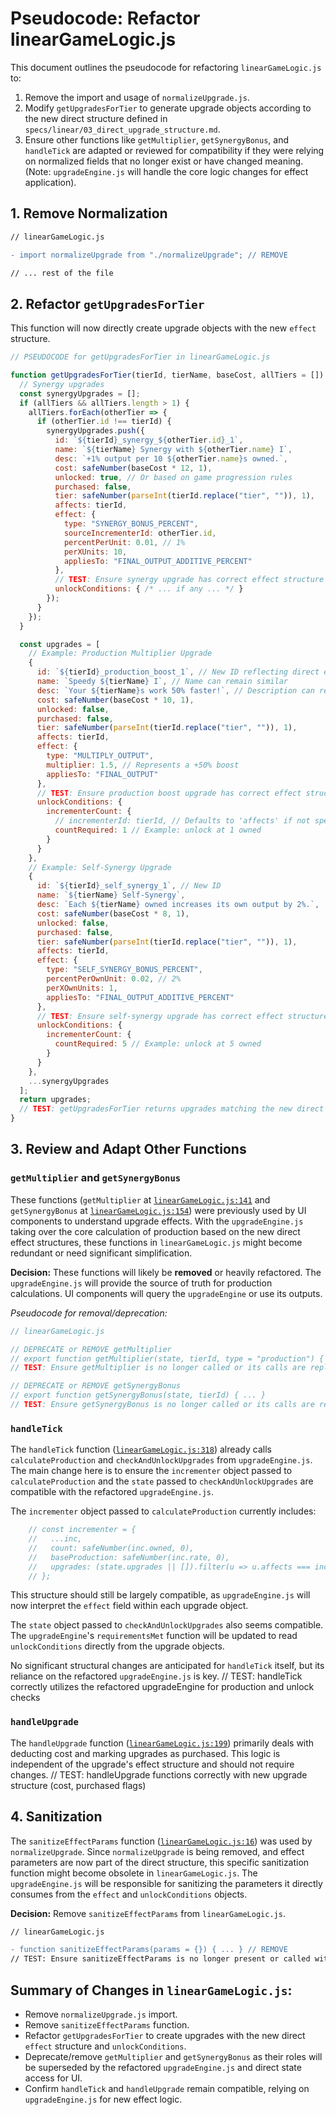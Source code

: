 # Pseudocode: Refactor linearGameLogic.js

This document outlines the pseudocode for refactoring `linearGameLogic.js` to:
1.  Remove the import and usage of `normalizeUpgrade.js`.
2.  Modify `getUpgradesForTier` to generate upgrade objects according to the new direct structure defined in `specs/linear/03_direct_upgrade_structure.md`.
3.  Ensure other functions like `getMultiplier`, `getSynergyBonus`, and `handleTick` are adapted or reviewed for compatibility if they were relying on normalized fields that no longer exist or have changed meaning. (Note: `upgradeEngine.js` will handle the core logic changes for effect application).

## 1. Remove Normalization

```diff
// linearGameLogic.js

- import normalizeUpgrade from "./normalizeUpgrade"; // REMOVE

// ... rest of the file
```

## 2. Refactor `getUpgradesForTier`

This function will now directly create upgrade objects with the new `effect` structure.

```javascript
// PSEUDOCODE for getUpgradesForTier in linearGameLogic.js

function getUpgradesForTier(tierId, tierName, baseCost, allTiers = []) {
  // Synergy upgrades
  const synergyUpgrades = [];
  if (allTiers && allTiers.length > 1) {
    allTiers.forEach(otherTier => {
      if (otherTier.id !== tierId) {
        synergyUpgrades.push({
          id: `${tierId}_synergy_${otherTier.id}_1`,
          name: `${tierName} Synergy with ${otherTier.name} I`,
          desc: `+1% output per 10 ${otherTier.name}s owned.`,
          cost: safeNumber(baseCost * 12, 1),
          unlocked: true, // Or based on game progression rules
          purchased: false,
          tier: safeNumber(parseInt(tierId.replace("tier", "")), 1),
          affects: tierId,
          effect: {
            type: "SYNERGY_BONUS_PERCENT",
            sourceIncrementerId: otherTier.id,
            percentPerUnit: 0.01, // 1%
            perXUnits: 10,
            appliesTo: "FINAL_OUTPUT_ADDITIVE_PERCENT"
          },
          // TEST: Ensure synergy upgrade has correct effect structure
          unlockConditions: { /* ... if any ... */ }
        });
      }
    });
  }

  const upgrades = [
    // Example: Production Multiplier Upgrade
    {
      id: `${tierId}_production_boost_1`, // New ID reflecting direct effect
      name: `Speedy ${tierName} I`, // Name can remain similar
      desc: `Your ${tierName}s work 50% faster!`, // Description can remain similar
      cost: safeNumber(baseCost * 10, 1),
      unlocked: false,
      purchased: false,
      tier: safeNumber(parseInt(tierId.replace("tier", "")), 1),
      affects: tierId,
      effect: {
        type: "MULTIPLY_OUTPUT",
        multiplier: 1.5, // Represents a +50% boost
        appliesTo: "FINAL_OUTPUT"
      },
      // TEST: Ensure production boost upgrade has correct effect structure
      unlockConditions: {
        incrementerCount: {
          // incrementerId: tierId, // Defaults to 'affects' if not specified
          countRequired: 1 // Example: unlock at 1 owned
        }
      }
    },
    // Example: Self-Synergy Upgrade
    {
      id: `${tierId}_self_synergy_1`, // New ID
      name: `${tierName} Self-Synergy`,
      desc: `Each ${tierName} owned increases its own output by 2%.`,
      cost: safeNumber(baseCost * 8, 1),
      unlocked: false,
      purchased: false,
      tier: safeNumber(parseInt(tierId.replace("tier", "")), 1),
      affects: tierId,
      effect: {
        type: "SELF_SYNERGY_BONUS_PERCENT",
        percentPerOwnUnit: 0.02, // 2%
        perXOwnUnits: 1,
        appliesTo: "FINAL_OUTPUT_ADDITIVE_PERCENT"
      },
      // TEST: Ensure self-synergy upgrade has correct effect structure
      unlockConditions: {
        incrementerCount: {
          countRequired: 5 // Example: unlock at 5 owned
        }
      }
    },
    ...synergyUpgrades
  ];
  return upgrades;
  // TEST: getUpgradesForTier returns upgrades matching the new direct structure
}
```

## 3. Review and Adapt Other Functions

### `getMultiplier` and `getSynergyBonus`
These functions (`getMultiplier` at [`linearGameLogic.js:141`](src/components/linear/linearGameLogic.js:141) and `getSynergyBonus` at [`linearGameLogic.js:154`](src/components/linear/linearGameLogic.js:154)) were previously used by UI components to understand upgrade effects.
With the `upgradeEngine.js` taking over the core calculation of production based on the new direct effect structures, these functions in `linearGameLogic.js` might become redundant or need significant simplification.

**Decision:** These functions will likely be **removed** or heavily refactored. The `upgradeEngine.js` will provide the source of truth for production calculations. UI components will query the `upgradeEngine` or use its outputs.

*Pseudocode for removal/deprecation:*
```javascript
// linearGameLogic.js

// DEPRECATE or REMOVE getMultiplier
// export function getMultiplier(state, tierId, type = "production") { ... }
// TEST: Ensure getMultiplier is no longer called or its calls are replaced

// DEPRECATE or REMOVE getSynergyBonus
// export function getSynergyBonus(state, tierId) { ... }
// TEST: Ensure getSynergyBonus is no longer called or its calls are replaced
```

### `handleTick`
The `handleTick` function ([`linearGameLogic.js:318`](src/components/linear/linearGameLogic.js:318)) already calls `calculateProduction` and `checkAndUnlockUpgrades` from `upgradeEngine.js`.
The main change here is to ensure the `incrementer` object passed to `calculateProduction` and the `state` passed to `checkAndUnlockUpgrades` are compatible with the refactored `upgradeEngine.js`.

The `incrementer` object passed to `calculateProduction` currently includes:
```javascript
    // const incrementer = {
    //   ...inc,
    //   count: safeNumber(inc.owned, 0),
    //   baseProduction: safeNumber(inc.rate, 0),
    //   upgrades: (state.upgrades || []).filter(u => u.affects === inc.id) // This remains valid
    // };
```
This structure should still be largely compatible, as `upgradeEngine.js` will now interpret the `effect` field within each upgrade object.

The `state` object passed to `checkAndUnlockUpgrades` also seems compatible. The `upgradeEngine`'s `requirementsMet` function will be updated to read `unlockConditions` directly from the upgrade objects.

No significant structural changes are anticipated for `handleTick` itself, but its reliance on the refactored `upgradeEngine.js` is key.
// TEST: handleTick correctly utilizes the refactored upgradeEngine for production and unlock checks

### `handleUpgrade`
The `handleUpgrade` function ([`linearGameLogic.js:199`](src/components/linear/linearGameLogic.js:199)) primarily deals with deducting cost and marking upgrades as purchased. This logic is independent of the upgrade's effect structure and should not require changes.
// TEST: handleUpgrade functions correctly with new upgrade structure (cost, purchased flags)

## 4. Sanitization
The `sanitizeEffectParams` function ([`linearGameLogic.js:16`](src/components/linear/linearGameLogic.js:16)) was used by `normalizeUpgrade`. Since `normalizeUpgrade` is being removed, and effect parameters are now part of the direct structure, this specific sanitization function might become obsolete in `linearGameLogic.js`. The `upgradeEngine.js` will be responsible for sanitizing the parameters it directly consumes from the `effect` and `unlockConditions` objects.

**Decision:** Remove `sanitizeEffectParams` from `linearGameLogic.js`.
```diff
// linearGameLogic.js

- function sanitizeEffectParams(params = {}) { ... } // REMOVE
// TEST: Ensure sanitizeEffectParams is no longer present or called within linearGameLogic.js
```

## Summary of Changes in `linearGameLogic.js`:
- Remove `normalizeUpgrade.js` import.
- Remove `sanitizeEffectParams` function.
- Refactor `getUpgradesForTier` to create upgrades with the new direct `effect` structure and `unlockConditions`.
- Deprecate/remove `getMultiplier` and `getSynergyBonus` as their roles will be superseded by the refactored `upgradeEngine.js` and direct state access for UI.
- Confirm `handleTick` and `handleUpgrade` remain compatible, relying on `upgradeEngine.js` for new effect logic.